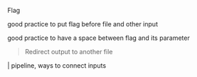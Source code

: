  Flag
 
 good practice to put flag before file and other input
 
 good practice to have a space between flag and its parameter
 
 
 > Redirect output to another file
 
 | pipeline, ways to connect inputs
